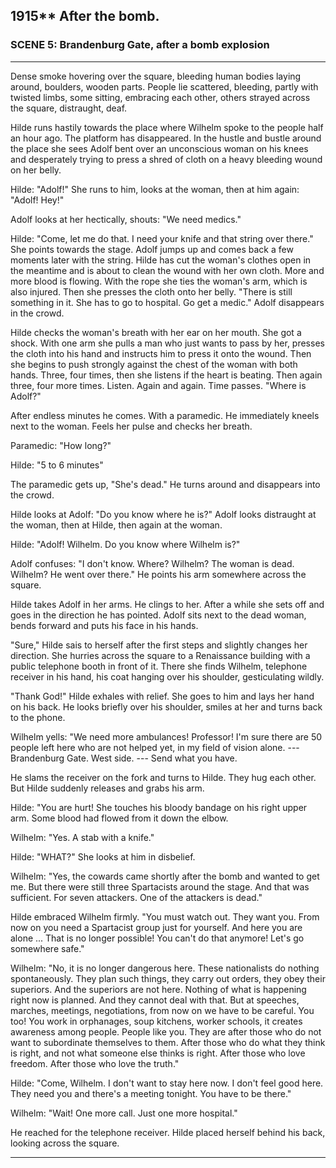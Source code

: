 ## **1915**** After the bomb.

### SCENE 5: Brandenburg Gate, after a bomb explosion
____
Dense smoke hovering over the square, bleeding human bodies laying around, boulders, wooden parts.
People lie scattered, bleeding, partly with twisted limbs, some sitting, embracing each other, others strayed across the square, distraught, deaf.

Hilde runs hastily towards the place where Wilhelm spoke to the people half an hour ago.
The platform has disappeared.
In the hustle and bustle around the place she sees Adolf bent over an unconscious woman on his knees and desperately trying to press a shred of cloth on a heavy bleeding wound on her belly.

Hilde: "Adolf!"
She runs to him, looks at the woman, then at him again: "Adolf! Hey!"

Adolf looks at her hectically, shouts: "We need medics."

Hilde: "Come, let me do that.
I need your knife and that string over there."
She points towards the stage.
Adolf jumps up and comes back a few moments later with the string.
Hilde has cut the woman's clothes open in the meantime and is about to clean the wound with her own cloth.
More and more blood is flowing.
With the rope she ties the woman's arm, which is also injured.
Then she presses the cloth onto her belly.
"There is still something in it.
She has to go to hospital.
Go get a medic."
Adolf disappears in the crowd.

Hilde checks the woman's breath with her ear on her mouth.
She got a shock.
With one arm she pulls a man who just wants to pass by her, presses the cloth into his hand and instructs him to press it onto the wound.
Then she begins to push strongly against the chest of the woman with both hands.
Three, four times, then she listens if the heart is beating.
Then again three, four more times.
Listen.
Again and again.
Time passes.
"Where is Adolf?"

After endless minutes he comes.
With a paramedic.
He immediately kneels next to the woman.
Feels her pulse and checks her breath.

Paramedic: "How long?"

Hilde: "5 to 6 minutes"

The paramedic gets up, "She's dead." He turns around and disappears into the crowd.

Hilde looks at Adolf: "Do you know where he is?" Adolf looks distraught at the woman, then at Hilde, then again at the woman.

Hilde: "Adolf! Wilhelm.
Do you know where Wilhelm is?"

Adolf confuses: "I don't know.
Where? Wilhelm?
The woman is dead.
Wilhelm? 
He went over there." 
He points his arm somewhere across the square.

Hilde takes Adolf in her arms.
He clings to her.
After a while she sets off and goes in the direction he has pointed.
Adolf sits next to the dead woman, bends forward and puts his face in his hands.

"Sure," Hilde sais to herself after the first steps and slightly changes her direction.
She hurries across the square to a Renaissance building with a public telephone booth in front of it.
There she finds Wilhelm, telephone receiver in his hand, his coat hanging over his shoulder, gesticulating wildly.

"Thank God!" Hilde exhales with relief.
She goes to him and lays her hand on his back.
He looks briefly over his shoulder, smiles at her and turns back to the phone.

Wilhelm yells: "We need more ambulances!
Professor!
I'm sure there are 50 people left here who are not helped yet, in my field of vision alone.
--- Brandenburg Gate.
West side.
--- Send what you have.

He slams the receiver on the fork and turns to Hilde.
They hug each other.
But Hilde suddenly releases and grabs his arm.

Hilde: "You are hurt!
She touches his bloody bandage on his right upper arm.
Some blood had flowed from it down the elbow.

Wilhelm: "Yes.
A stab with a knife."

Hilde: "WHAT?" She looks at him in disbelief.

Wilhelm: "Yes, the cowards came shortly after the bomb and wanted to get me.
But there were still three Spartacists around the stage.
And that was sufficient.
For seven attackers.
One of the attackers is dead."

Hilde embraced Wilhelm firmly.
"You must watch out.
They want you.
From now on you need a Spartacist group just for yourself.
And here you are alone ...
That is no longer possible!
You can't do that anymore!
Let's go somewhere safe."

Wilhelm: "No, it is no longer dangerous here.
These nationalists do nothing spontaneously.
They plan such things, they carry out orders, they obey their superiors.
And the superiors are not here.
Nothing of what is happening right now is planned.
And they cannot deal with that.
But at speeches, marches, meetings, negotiations, from now on we have to be careful.
You too! You work in orphanages, soup kitchens, worker schools, it creates awareness among people.
People like you.
They are after those who do not want to subordinate themselves to them.
After those who do what they think is right, and not what someone else thinks is right.
After those who love freedom.
After those who love the truth."

Hilde: "Come, Wilhelm. I don't want to stay here now.
I don't feel good here.
They need you and there's a meeting tonight. You have to be there."

Wilhelm: "Wait! One more call. Just one more hospital."

He reached for the telephone receiver.
Hilde placed herself behind his back, looking across the square.
____

